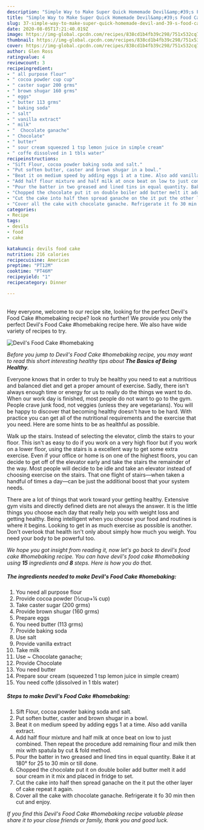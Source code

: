 ```yaml
---
description: "Simple Way to Make Super Quick Homemade Devil&amp;#39;s Food Cake #homebaking"
title: "Simple Way to Make Super Quick Homemade Devil&amp;#39;s Food Cake #homebaking"
slug: 37-simple-way-to-make-super-quick-homemade-devil-and-39-s-food-cake-homebaking
date: 2020-08-05T17:21:40.019Z
image: https://img-global.cpcdn.com/recipes/838cd1b4fb39c298/751x532cq70/devils-food-cake-homebaking-recipe-main-photo.jpg
thumbnail: https://img-global.cpcdn.com/recipes/838cd1b4fb39c298/751x532cq70/devils-food-cake-homebaking-recipe-main-photo.jpg
cover: https://img-global.cpcdn.com/recipes/838cd1b4fb39c298/751x532cq70/devils-food-cake-homebaking-recipe-main-photo.jpg
author: Glen Ross
ratingvalue: 4
reviewcount: 3
recipeingredient:
- " all purpose flour"
- " cocoa powder cup cup"
- " caster sugar 200 grms"
- " brown shugar 160 grms"
- " eggs"
- " butter 113 grms"
- " baking soda"
- " salt"
- " vanilla extract"
- " milk"
- "  Chocolate ganache"
- " Chocolate"
- " butter"
- " sour cream squeezed 1 tsp lemon juice in simple cream"
- " coffe dissolved in 1 tbls water"
recipeinstructions:
- "Sift Flour, cocoa powder baking soda and salt."
- "Put soften butter, caster and brown shugar in a bowl."
- "Beat it on medium speed by adding eggs 1 at a time. Also add vanilla extract."
- "Add half flour mixture and half milk at once beat on low to just combined. Then repeat the procedure add remaining flour and milk then mix with spatula by cut &amp; fold method."
- "Pour the batter in two greased and lined tins in equal quantity. Bake it at 180° for 25 to 30 min or till done."
- "Chopped the chocolate put it on double boiler add butter melt it add sour cream in it mix and placed in fridge to set."
- "Cut the cake into half then spread ganache on the it put the other layer of cake repeat it again."
- "Cover all the cake with chocolate ganache. Refrigerate it fo 30 min then cut and enjoy."
categories:
- Recipe
tags:
- devils
- food
- cake

katakunci: devils food cake 
nutrition: 216 calories
recipecuisine: American
preptime: "PT12M"
cooktime: "PT46M"
recipeyield: "1"
recipecategory: Dinner

---
```

<br>
Hey everyone, welcome to our recipe site, looking for the perfect Devil&#39;s Food Cake #homebaking recipe? look no further! We provide you only the perfect Devil&#39;s Food Cake #homebaking recipe here. We also have wide variety of recipes to try.
<br>


![Devil&#39;s Food Cake #homebaking](https://img-global.cpcdn.com/recipes/838cd1b4fb39c298/751x532cq70/devils-food-cake-homebaking-recipe-main-photo.jpg)

<i>Before you jump to Devil&#39;s Food Cake #homebaking recipe, you may want to read this short interesting healthy tips about <strong>The Basics of Being Healthy</strong>.</i>

Everyone knows that in order to truly be healthy you need to eat a nutritious and balanced diet and get a proper amount of exercise. Sadly, there isn't always enough time or energy for us to really do the things we want to do. When our work day is finished, most people do not want to go to the gym. People crave junk food, not veggies (unless they are vegetarians). You will be happy to discover that becoming healthy doesn't have to be hard. With practice you can get all of the nutritional requirements and the exercise that you need. Here are some hints to be as healthful as possible.

Walk up the stairs. Instead of selecting the elevator, climb the stairs to your floor. This isn't as easy to do if you work on a very high floor but if you work on a lower floor, using the stairs is a excellent way to get some extra exercise. Even if your office or home is on one of the highest floors, you can decide to get off of the elevator early and take the stairs the remainder of the way. Most people will decide to be idle and take an elevator instead of choosing exercise on the stairs. That one flight of stairs—when taken a handful of times a day—can be just the additional boost that your system needs. 

There are a lot of things that work toward your getting healthy. Extensive gym visits and directly defined diets are not always the answer. It is the little things you choose each day that really help you with weight loss and getting healthy. Being intelligent when you choose your food and routines is where it begins. Looking to get in as much exercise as possible is another. Don't overlook that health isn't only about simply how much you weigh. You need your body to be powerful too. 


<i>We hope you got insight from reading it, now let's go back to devil&#39;s food cake #homebaking recipe. You can have devil&#39;s food cake #homebaking using <strong>15</strong> ingredients and <strong>8</strong> steps. Here is how you do that.
</i>

##### The ingredients needed to make Devil&#39;s Food Cake #homebaking:

1. You need  all purpose flour
1. Provide  cocoa powder (½cup+¼ cup)
1. Take  caster sugar (200 grms)
1. Provide  brown shugar (160 grms)
1. Prepare  eggs
1. You need  butter (113 grms)
1. Provide  baking soda
1. Use  salt
1. Provide  vanilla extract
1. Take  milk
1. Use  ~ Chocolate ganache;
1. Provide  Chocolate
1. You need  butter
1. Prepare  sour cream (squeezed 1 tsp lemon juice in simple cream)
1. You need  coffe (dissolved in 1 tbls water)


##### Steps to make Devil&#39;s Food Cake #homebaking:

1. Sift Flour, cocoa powder baking soda and salt.
1. Put soften butter, caster and brown shugar in a bowl.
1. Beat it on medium speed by adding eggs 1 at a time. Also add vanilla extract.
1. Add half flour mixture and half milk at once beat on low to just combined. Then repeat the procedure add remaining flour and milk then mix with spatula by cut &amp; fold method.
1. Pour the batter in two greased and lined tins in equal quantity. Bake it at 180° for 25 to 30 min or till done.
1. Chopped the chocolate put it on double boiler add butter melt it add sour cream in it mix and placed in fridge to set.
1. Cut the cake into half then spread ganache on the it put the other layer of cake repeat it again.
1. Cover all the cake with chocolate ganache. Refrigerate it fo 30 min then cut and enjoy.


<i>If you find this Devil&#39;s Food Cake #homebaking recipe valuable please share it to your close friends or family, thank you and good luck.</i>
